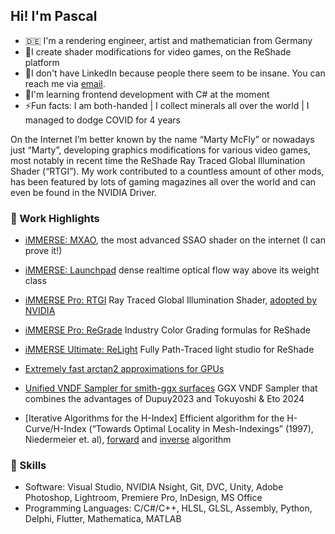 ## Hi! I'm Pascal

- 🇩🇪 I'm a rendering engineer, artist and mathematician from Germany
- 🔭I create shader modifications for video games, on the ReShade platform
- 💬I don't have LinkedIn because people there seem to be insane. You can reach me via [email](contact@martysmods.com).
- 🌱I'm learning frontend development with C# at the moment
- ⚡Fun facts: I am both-handed | I collect minerals all over the world | I managed to dodge COVID for 4 years

On the Internet I’m better known by the name “Marty McFly” or nowadays just “Marty”, developing graphics modifications for various video games, most notably in recent time the ReShade Ray Traced Global Illumination Shader (“RTGI”). My work contributed to a countless amount of other mods, has been featured by lots of gaming magazines all over the world and can even be found in the NVIDIA Driver.

### 💼 Work Highlights
- [iMMERSE: MXAO](https://www.martysmods.com/mxao/), the most advanced SSAO shader on the internet (I can prove it!)
- [iMMERSE: Launchpad](https://www.martysmods.com/launchpad/) dense realtime optical flow way above its weight class
- [iMMERSE Pro: RTGI](https://www.martysmods.com/rtgi/) Ray Traced Global Illumination Shader, [adopted by NVIDIA](https://www.nvidia.com/en-us/geforce/news/god-of-war-game-ready-driver/)
- [iMMERSE Pro: ReGrade](https://www.martysmods.com/regrade/) Industry Color Grading formulas for ReShade
- [iMMERSE Ultimate: ReLight](https://www.martysmods.com/relight/) Fully Path-Traced light studio for ReShade

- [Extremely fast arctan2 approximations for GPUs](https://www.shadertoy.com/view/flSXRV)
- [Unified VNDF Sampler for smith-ggx surfaces](https://www.shadertoy.com/view/MX3XDf) GGX VNDF Sampler that combines the advantages of Dupuy2023 and Tokuyoshi & Eto 2024 
- [Iterative Algorithms for the H-Index] Efficient algorithm for the H-Curve/H-Index (“Towards Optimal Locality in Mesh-Indexings” (1997), Niedermeier et. al), [forward](https://www.shadertoy.com/view/mlS3Rm) and [inverse](https://www.shadertoy.com/view/mtjSWc) algorithm

### 🔨 Skills
- Software: Visual Studio, NVIDIA Nsight, Git, DVC, Unity, Adobe Photoshop, Lightroom, Premiere Pro, InDesign, MS Office
- Programming Languages: C/C#/C++, HLSL, GLSL, Assembly, Python, Delphi, Flutter, Mathematica, MATLAB
